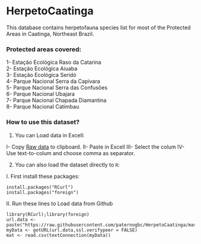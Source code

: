 # HerpetoCaatinga
This database contains herpetofauna species list for most of the Protected Areas in Caatinga, Northeast Brazil.

### Protected areas covered:
1- Estação Ecológica Raso da Catarina  
2- Estação Ecológica Aiuaba  
3- Estação Ecológica Seridó  
4- Parque Nacional Serra da Capivara  
5- Parque Nacional Serra das Confusões   
6- Parque Nacional Ubajara  
7- Parque Nacional Chapada Diamantina  
8- Parque Nacional Catimbau  

### How to use this dataset?

1. You can Load data in Excell:  

  I- Copy [Raw data]( https://raw.githubusercontent.com/paternogbc/HerpetoCaatinga/master/Herpeto_dataset.csv) to clipboard. 
  II- Paste in Excell 
  III- Select the colum 
  IV- Use text-to-colum and choose comma as separator. 

2.  You can also load the dataset directly to `R`:  

  I. First install these packages:
```{r}
install.packages("RCurl")
install.packages("foreign")
```

  II. Run these lines to Load data from Github

```{r}
library(RCurl);library(foreign)
url.data <- paste("https://raw.githubusercontent.com/paternogbc/HerpetoCaatinga/master/Herpeto_dataset.csv",sep="")
myData <- getURL(url.data,ssl.verifypeer = FALSE)
mat <- read.csv(textConnection(myData))
``` 


